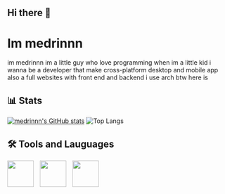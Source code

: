 ## Hi there 👋
# Im medrinnn

im medrinnn im a little guy who love programming when im a little kid i wanna be a developer that make cross-platform desktop and mobile app also a full websites with front end and backend i use arch btw here is 

## 📊 Stats

[![medrinnn's GitHub stats](https://github-readme-stats.vercel.app/api?username=medrinnn)](https://github.com/anuraghazra/github-readme-stats)
![Top Langs](https://github-readme-stats.vercel.app/api/top-langs/?username=medrinnn&layout=compact)

## 🛠️ Tools and Lauguages

<img width="60px" style="padding-right:10px;" src="https://cdn.jsdelivr.net/gh/devicons/devicon@latest/icons/html5/html5-original.svg" />
<img width="60px" style="padding-right:10px;" src="https://cdn.jsdelivr.net/gh/devicons/devicon@latest/icons/css3/css3-original.svg" />
<img width="60px" style="padding-right:10px;" src="https://cdn.jsdelivr.net/gh/devicons/devicon@latest/icons/javascript/javascript-original.svg" />
<img width="6px" style="padding-right:10px;" src="https://cdn.jsdelivr.net/gh/devicons/devicon@latest/icons/git/git-original.svg" />
                    
        
          
